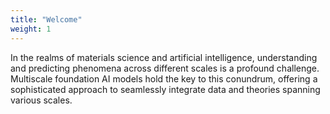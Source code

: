 ```yaml
---
title: "Welcome"
weight: 1
---
```


In the realms of materials science and artificial intelligence, understanding and predicting phenomena across different scales is a profound challenge. Multiscale foundation AI models hold the key to this conundrum, offering a sophisticated approach to seamlessly integrate data and theories spanning various scales.
